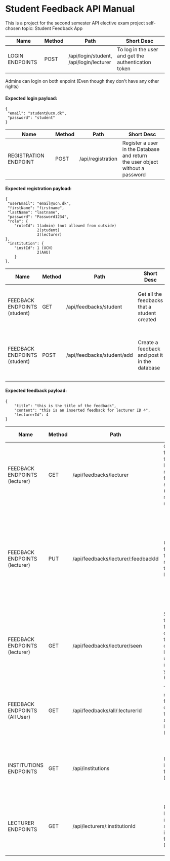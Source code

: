 # Student Feedback API Manual
This is a project for the second semester API elective exam project self-chosen topic: Student Feedback App 

|Name| Method| Path| Short Desc|
|--|--|--|--|
 | LOGIN ENDPOINTS | POST | /api/login/student,<br> /api/login/lecturer | To log in the user and get the authentication token 	| 
 
 Admins can login on both enpoint (Even though they don't have any other rights)
 
 #### Expected login payload: 
 ```
 {
  "email": "student@ucn.dk",
  "password": "student"
}
```  

|Name| Method| Path| Short Desc|
|--|--|--|--|
| REGISTRATION ENDPOINT	| POST	| /api/registration	| Register a user in the Database and return <br> the user object without a password	|

#### Expected registration payload:
```
{
 "userEmail": "email@ucn.dk",
 "firstName": "firstname",
 "lastName": "lastname",
 "password": "Password1234",
 "role": {
    "roleId": 1(admin) (not allowed from outside)
              2(student)
              3(lecturer) 
},
 "institution": {
    "instId": 1 (UCN) 
              2(AAU)
    }
}, 
```


|Name| Method| Path| Short Desc| Expected Input 
|--|--|--|--|--|
|FEEDBACK ENDPOINTS <br> (student) |	GET |	/api/feedbacks/student | Get all the feedbacks that a student created | Need `x-authentication-token` as HEADER <br>to be able to authenticate the user|
| FEEDBACK ENDPOINTS <br> (student) |	POST |	/api/feedbacks/student/add | Create a feedback and post it in the database | Need `x-authentication-token` as HEADER to be able to authenticate the user<br> and a payload |

#### Expected feedback payload:
```
{
    "title": "this is the title of the feedback",
    "content": "this is an inserted feedback for lecturer ID 4",
    "lecturerId": 4
}
```

|Name| Method| Path| Short Desc| Expected Input 
|--|--|--|--|--|
|FEEDBACK ENDPOINTS <br> (lecturer)| GET | /api/feedbacks/lecturer | Get all the feedback that a lecturer received from students (with random name)|	Need `x-authentication-token` as HEADER to be able to authenticate the user|
|FEEDBACK ENDPOINTS <br> (lecturer)|	PUT |	/api/feedbacks/lecturer/:feedbackId	| Update a feedback that it is read by the lecturer |	Need `x-authentication-token` as HEADER to be able to authenticate the user <br> The number that goes in place of the feedbackId will be updated to SEEN (is_read = 1) Default value for all feedback is “0”
|FEEDBACK ENDPOINTS <br> (lecturer)|	GET |	/api/feedbacks/lecturer/seen |	Show all the feedback connected to the current logged in user that is not seen yet.(Unread) |	Need `x-authentication-token` as HEADER to be able to authenticate the user|
| FEEDBACK ENDPOINTS <br> (All User) | 	GET	 | /api/feedbacks/all/:lecturerId | This returns all feedbacks connected to a selected lecturer by ID |	Need `x-authentication-token` as HEADER to be able to authenticate the user (reachable for ALL registered user) | 
 | INSTITUTIONS ENDPOINTS | GET |	/api/institutions	 | Returns all institutions from the Database  |  Need `x-authentication-token` as HEADER to be able to authenticate the user (reachable for ALL registered user) | 
 | LECTURER ENDPOINTS	 | GET | 	/api/lecturers/:institutionId	 | Returns all lecturers in the specific institution from the Database	 | Need `x-authentication-token` as HEADER to be able to authenticate the user (reachable for ALL registered user) | 



